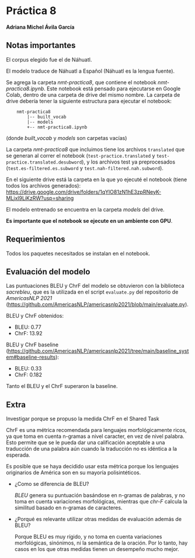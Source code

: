 # Práctica 8
**Adriana Michel Ávila García**

## Notas importantes

El corpus elegido fue el de Náhuatl.

El modelo traduce de Náhuatl a Español (Náhuatl es la lengua fuente).

Se agrega la carpeta *nmt-practica8*, que contiene el notebook *nmt-practica8.ipynb*. Este notebook está pensado para ejecutarse en Google Colab, dentro de una carpeta de drive del mismo nombre. La carpeta de drive debería tener la siguiente estructura para ejecutar el notebook:
```
    nmt-practica8
        |-- built_vocab
        |-- models
        +-- nmt-practica8.ipynb
```

(donde *built_vocab* y *models* son carpetas vacías)

La carpeta *nmt-practica8* que incluimos tiene los archivos `translated` que se generan al correr el notebook (`test-practice.translated` y `test-practice.translated.desubword`), y los archivos test ya preprocesados (`test.es-filtered.es.subword` y `test.nah-filtered.nah.subword`).

En el siguiente drive está la carpeta en la que yo ejecuté el notebook (tiene todos los archivos generados): https://drive.google.com/drive/folders/1qYlO81zN1hE3zpRNeyK-MLjxI9LiKzRW?usp=sharing

El modelo entrenado se encuentra en la carpeta *models* del drive.

**Es importante que el notebook se ejecute en un ambiente con GPU**.

## Requerimientos
Todos los paquetes necesitados se instalan en el notebook.

## Evaluación del modelo
Las puntuaciones BLEU y ChrF del modelo se obtuvieron con la biblioteca *sacrebleu*, que es la utilizada en el script `evaluate.py` del repositorio de *AmericasNLP 2021* (https://github.com/AmericasNLP/americasnlp2021/blob/main/evaluate.py).

BLEU y ChrF obtenidos:
- BLEU: 0.77
- ChrF: 13.92

BLEU y ChrF baseline (https://github.com/AmericasNLP/americasnlp2021/tree/main/baseline_system#baseline-results):
- BLEU: 0.33
- ChrF: 0.182

Tanto el BLEU y el ChrF superaron la baseline.

## Extra
Investigar porque se propuso la medida ChrF en el Shared Task

ChrF es una métrica recomendada para lenguajes morfológicamente ricos, ya que toma en cuenta n-gramas a nivel caracter, en vez de nivel palabra. Esto permite que se le pueda dar una calificación aceptable a una traducción de una palabra aún cuando la traducción no es idéntica a la esperada.

Es posible que se haya decidido usar esta métrica porque los lenguajes originarios de América son en su mayoría polisintéticos.

- ¿Como se diferencia de BLEU?

    *BLEU* genera su puntuación basándose en n-gramas de palabras, y no toma en cuenta variaciones morfológicas, mientras que *chr-F* calcula la similitud basado en n-gramas de caracteres.

- ¿Porqué es relevante utilizar otras medidas de evaluación además de BLEU?

    Porque BLEU es muy rígido, y no toma en cuenta variaciones morfológicas, sinónimos, ni la semántica de la oración. Por lo tanto, hay casos en los que otras medidas tienen un desempeño mucho mejor.